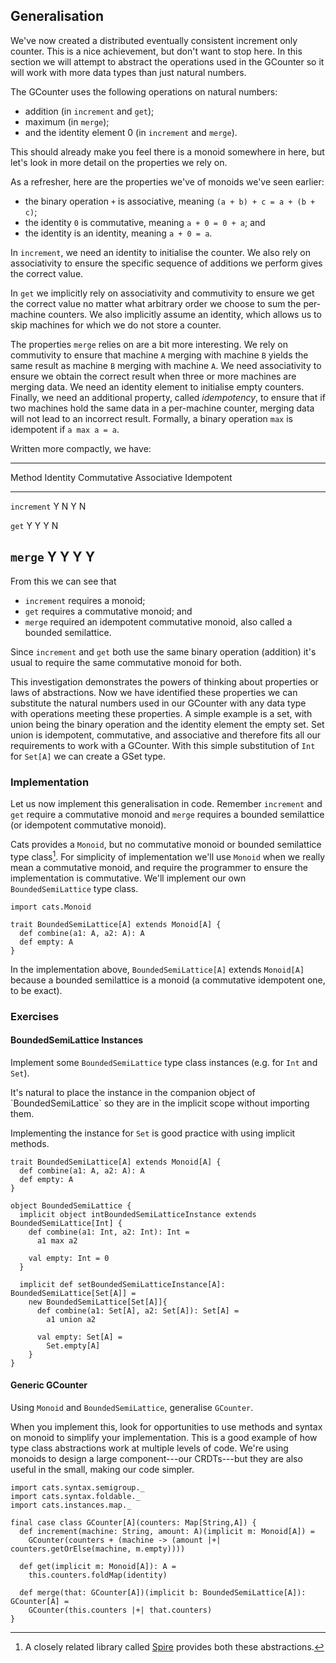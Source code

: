 ## Generalisation

We've now created a distributed eventually consistent increment only counter.
This is a nice achievement, but don't want to stop here.
In this section we will attempt to abstract the operations used in the GCounter
so it will work with more data types than just natural numbers.

The GCounter uses the following operations on natural numbers:
- addition (in `increment` and `get`);
- maximum (in `merge`);
- and the identity element 0 (in `increment` and `merge`).

This should already make you feel there is a monoid somewhere in here,
but let's look in more detail on the properties we rely on.

As a refresher, here are the properties we've of monoids we've seen earlier:

- the binary operation `+` is associative, meaning `(a + b) + c = a + (b + c)`;
- the identity `0` is commutative, meaning `a + 0 = 0 + a`; and
- the identity is an identity, meaning `a + 0 = a`.

In `increment`, we need an identity to initialise the counter.
We also rely on associativity to ensure
the specific sequence of additions we perform gives the correct value.

In `get` we implicitly rely on associativity and commutivity
to ensure we get the correct value
no matter what arbitrary order we choose to sum the per-machine counters.
We also implicitly assume an identity,
which allows us to skip machines for which we do not store a counter.

The properties `merge` relies on are a bit more interesting.
We rely on commutivity
to ensure that machine `A` merging with machine `B`
yields the same result as machine `B` merging with machine `A`.
We need associativity to ensure we obtain the correct result
when three or more machines are merging data.
We need an identity element to initialise empty counters.
Finally, we need an additional property, called *idempotency*,
to ensure that if two machines hold the same data in a per-machine counter,
merging data will not lead to an incorrect result.
Formally, a binary operation `max` is idempotent if `a max a = a`.

Written more compactly, we have:

--------------------------------------------------------------------
  Method        Identity    Commutative   Associative   Idempotent
-------------- ----------- ------------- ------------- -------------
  `increment`   Y           N             Y             N

  `get`         Y           Y             Y             N

  `merge`       Y           Y             Y             Y
--------------------------------------------------------------------

From this we can see that

- `increment` requires a monoid;
- `get` requires a commutative monoid; and
- `merge` required an idempotent commutative monoid,
  also called a bounded semilattice.

Since `increment` and `get` both use the same binary operation (addition)
it's usual to require the same commutative monoid for both.

This investigation demonstrates
the powers of thinking about properties or laws of abstractions.
Now we have identified these properties
we can substitute the natural numbers used in our GCounter
with any data type with operations meeting these properties.
A simple example is a set,
with union being the binary operation
and the identity element the empty set.
Set union is idempotent, commutative, and associative
and therefore fits all our requirements to work with a GCounter.
With this simple substitution of `Int` for `Set[A]` we can create a GSet type.

### Implementation

Let us now implement this generalisation in code.
Remember `increment` and `get` require a commutative monoid
and `merge` requires a bounded semilattice
(or idempotent commutative monoid).

Cats provides a `Monoid`,
but no commutative monoid or bounded semilattice type class[^spire].
For simplicity of implementation we'll use `Monoid`
when we really mean a commutative monoid,
and require the programmer to ensure the implementation is commutative.
We'll implement our own `BoundedSemiLattice` type class.

```tut:book:silent
import cats.Monoid

trait BoundedSemiLattice[A] extends Monoid[A] {
  def combine(a1: A, a2: A): A
  def empty: A
}
```

In the implementation above,
`BoundedSemiLattice[A]` extends `Monoid[A]`
because a bounded semilattice is a monoid
(a commutative idempotent one, to be exact).

### Exercises

#### BoundedSemiLattice Instances

Implement some `BoundedSemiLattice` type class instances (e.g. for `Int` and `Set`).

<div class="solution">
It's natural to place the instance
in the companion object of `BoundedSemiLattice`
so they are in the implicit scope without importing them.

Implementing the instance for `Set`
is good practice with using implicit methods.

```tut:book:silent
trait BoundedSemiLattice[A] extends Monoid[A] {
  def combine(a1: A, a2: A): A
  def empty: A
}

object BoundedSemiLattice {
  implicit object intBoundedSemiLatticeInstance extends BoundedSemiLattice[Int] {
    def combine(a1: Int, a2: Int): Int =
      a1 max a2

    val empty: Int = 0
  }

  implicit def setBoundedSemiLatticeInstance[A]: BoundedSemiLattice[Set[A]] =
    new BoundedSemiLattice[Set[A]]{
      def combine(a1: Set[A], a2: Set[A]): Set[A] =
        a1 union a2

      val empty: Set[A] =
        Set.empty[A]
    }
}
```
</div>


#### Generic GCounter

Using `Monoid` and `BoundedSemiLattice`, generalise `GCounter`.

When you implement this,
look for opportunities to use methods and syntax on monoid
to simplify your implementation.
This is a good example of how
type class abstractions work at multiple levels of code.
We're using monoids to design a large component---our CRDTs---but
they are also useful in the small, making our code simpler.

<div class="solution">

```tut:book:silent
import cats.syntax.semigroup._
import cats.syntax.foldable._
import cats.instances.map._

final case class GCounter[A](counters: Map[String,A]) {
  def increment(machine: String, amount: A)(implicit m: Monoid[A]) =
    GCounter(counters + (machine -> (amount |+| counters.getOrElse(machine, m.empty))))

  def get(implicit m: Monoid[A]): A =
    this.counters.foldMap(identity)

  def merge(that: GCounter[A])(implicit b: BoundedSemiLattice[A]): GCounter[A] =
    GCounter(this.counters |+| that.counters)
}
```
</div>

[^spire]: A closely related library called [Spire](https://github.com/non/spire)
provides both these abstractions.
